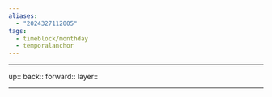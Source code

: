 ```yaml
---
aliases:
  - "2024327112005"
tags:
  - timeblock/monthday
  - temporalanchor
---
```




***

up:: 
back:: 
forward:: 
layer:: 

***

